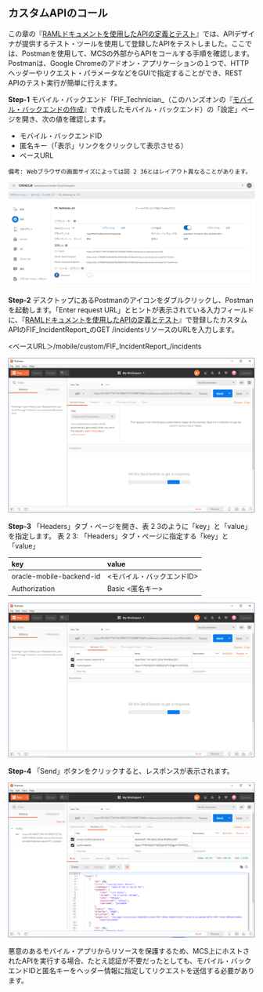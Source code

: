 ## カスタムAPIのコール

この章の『[RAMLドキュメントを使用したAPIの定義とテスト](2.backend-2.md)』では、APIデザイナが提供するテスト・ツールを使用して登録したAPIをテストしました。ここでは、Postmanを使用して、MCSの外部からAPIをコールする手順を確認します。Postmanは、Google Chromeのアドオン・アプリケーションの１つで、HTTPヘッダーやリクエスト・パラメータなどをGUIで指定することができ、REST APIのテスト実行が簡単に行えます。

**Step-1** モバイル・バックエンド「FIF_Technician_<xx>（このハンズオンの『[モバイル・バックエンドの作成](2.backend-1.md)』で作成したモバイル・バックエンド）の「設定」ページを開き、次の値を確認します。

- モバイル・バックエンドID
- 匿名キー（「表示」リンクをクリックして表示させる）
- ベースURL

```
備考:	Webブラウザの画面サイズによっては図 2 36とはレイアウト異なることがあります。
```

![モバイル・バックエンドの「設定」ページ](images/2.36.png)

**Step-2** デスクトップにあるPostmanのアイコンをダブルクリックし、Postmanを起動します。「Enter request URL」とヒントが表示されている入力フィールドに、『[RAMLドキュメントを使用したAPIの定義とテスト](2.backend-2.md)』で登録したカスタムAPIのFIF_IncidentReport_<xx>のGET /incidentsリソースのURLを入力します。

<ベースURL＞/mobile/custom/FIF_IncidentReport_<xx>/incidents

![PostmanでカスタムURLのリソースURLを指定](images/2.37.png)

**Step-3** 「Headers」タブ・ページを開き、表 2 3のように「key」と「value」を指定します。
表 2 3: 「Headers」タブ・ページに指定する「key」と「value」

| key | value                                                         |
| :------- | :----------------------------------------------------------- |
| oracle-mobile-backend-id     | <モバイル・バックエンドID> |
| Authorization     | Basic <匿名キー> |

![Postmanの「Headers」タブ・ページに「key」と「value」を指定](images/2.38.png)

**Step-4** 「Send」ボタンをクリックすると、レスポンスが表示されます。

![Postmanにレスポンスが表示された状態](images/2.39.png)

悪意のあるモバイル・アプリからリソースを保護するため、MCS上にホストされたAPIを実行する場合、たとえ認証が不要だったとしても、モバイル・バックエンドIDと匿名キーをヘッダー情報に指定してリクエストを送信する必要があります。
